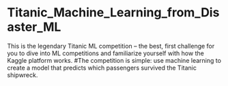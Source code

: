 # Titanic_Machine_Learning_from_Disaster_ML
This is the legendary Titanic ML competition – the best, first challenge for you to dive into ML competitions and familiarize yourself with how the Kaggle platform works. #The competition is simple: use machine learning to create a model that predicts which passengers survived the Titanic shipwreck. 
